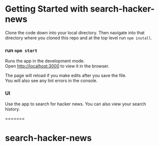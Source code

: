 
# Getting Started with search-hacker-news

Clone the code down into your local directory.
Then navigate into that directory where you cloned this repo and
at the top level run `npm install`.

### run `npm start`

Runs the app in the development mode.\
Open [http://localhost:3000](http://localhost:3000) to view it in the browser.

The page will reload if you make edits after you save the file.\
You will also see any lint errors in the console.

### UI

Use the app to search for hacker news.
You can also view your search history.

=======
# search-hacker-news
